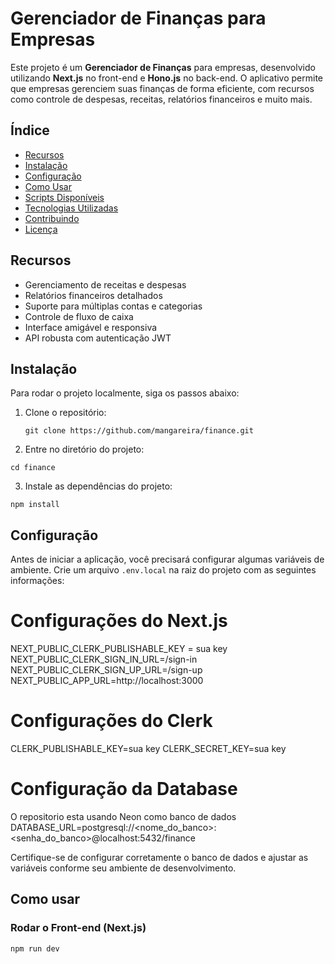 # Gerenciador de Finanças para Empresas

Este projeto é um **Gerenciador de Finanças** para empresas, desenvolvido utilizando **Next.js** no front-end e **Hono.js** no back-end. O aplicativo permite que empresas gerenciem suas finanças de forma eficiente, com recursos como controle de despesas, receitas, relatórios financeiros e muito mais.

## Índice

- [Recursos](#recursos)
- [Instalação](#instalação)
- [Configuração](#configuração)
- [Como Usar](#como-usar)
- [Scripts Disponíveis](#scripts-disponíveis)
- [Tecnologias Utilizadas](#tecnologias-utilizadas)
- [Contribuindo](#contribuindo)
- [Licença](#licença)

## Recursos

- Gerenciamento de receitas e despesas
- Relatórios financeiros detalhados
- Suporte para múltiplas contas e categorias
- Controle de fluxo de caixa
- Interface amigável e responsiva
- API robusta com autenticação JWT

## Instalação

Para rodar o projeto localmente, siga os passos abaixo:

1. Clone o repositório:
   ```
   git clone https://github.com/mangareira/finance.git
   ```

2. Entre no diretório do projeto:
```
cd finance
```

3. Instale as dependências do projeto:
```
npm install
```

## Configuração

Antes de iniciar a aplicação, você precisará configurar algumas variáveis de ambiente. Crie um arquivo `.env.local` na raiz do projeto com as seguintes informações:

# Configurações do Next.js
NEXT_PUBLIC_CLERK_PUBLISHABLE_KEY = sua key
NEXT_PUBLIC_CLERK_SIGN_IN_URL=/sign-in
NEXT_PUBLIC_CLERK_SIGN_UP_URL=/sign-up
NEXT_PUBLIC_APP_URL=http://localhost:3000

# Configurações do Clerk
CLERK_PUBLISHABLE_KEY=sua key
CLERK_SECRET_KEY=sua key

# Configuração da Database
O repositorio esta usando Neon como banco de dados
DATABASE_URL=postgresql://<nome_do_banco>:<senha_do_banco>@localhost:5432/finance

Certifique-se de configurar corretamente o banco de dados e ajustar as variáveis conforme seu ambiente de desenvolvimento.

## Como usar

### Rodar o Front-end (Next.js)

```
npm run dev
```
